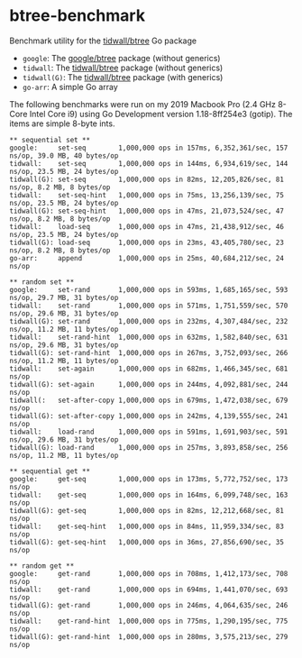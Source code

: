 # btree-benchmark

Benchmark utility for the [tidwall/btree](https://github.com/tidwall/btree) Go package

- `google`: The [google/btree](https://github.com/google/btree) package (without generics)
- `tidwall`: The [tidwall/btree](https://github.com/tidwall/btree) package (without generics)
- `tidwall(G)`: The [tidwall/btree](https://github.com/tidwall/btree) package (with generics)
- `go-arr`: A simple Go array

The following benchmarks were run on my 2019 Macbook Pro (2.4 GHz 8-Core Intel Core i9) 
using Go Development version 1.18-8ff254e3 (gotip).
The items are simple 8-byte ints. 

```
** sequential set **
google:     set-seq        1,000,000 ops in 157ms, 6,352,361/sec, 157 ns/op, 39.0 MB, 40 bytes/op
tidwall:    set-seq        1,000,000 ops in 144ms, 6,934,619/sec, 144 ns/op, 23.5 MB, 24 bytes/op
tidwall(G): set-seq        1,000,000 ops in 82ms, 12,205,826/sec, 81 ns/op, 8.2 MB, 8 bytes/op
tidwall:    set-seq-hint   1,000,000 ops in 75ms, 13,256,139/sec, 75 ns/op, 23.5 MB, 24 bytes/op
tidwall(G): set-seq-hint   1,000,000 ops in 47ms, 21,073,524/sec, 47 ns/op, 8.2 MB, 8 bytes/op
tidwall:    load-seq       1,000,000 ops in 47ms, 21,438,912/sec, 46 ns/op, 23.5 MB, 24 bytes/op
tidwall(G): load-seq       1,000,000 ops in 23ms, 43,405,780/sec, 23 ns/op, 8.2 MB, 8 bytes/op
go-arr:     append         1,000,000 ops in 25ms, 40,684,212/sec, 24 ns/op

** random set **
google:     set-rand       1,000,000 ops in 593ms, 1,685,165/sec, 593 ns/op, 29.7 MB, 31 bytes/op
tidwall:    set-rand       1,000,000 ops in 571ms, 1,751,559/sec, 570 ns/op, 29.6 MB, 31 bytes/op
tidwall(G): set-rand       1,000,000 ops in 232ms, 4,307,484/sec, 232 ns/op, 11.2 MB, 11 bytes/op
tidwall:    set-rand-hint  1,000,000 ops in 632ms, 1,582,840/sec, 631 ns/op, 29.6 MB, 31 bytes/op
tidwall(G): set-rand-hint  1,000,000 ops in 267ms, 3,752,093/sec, 266 ns/op, 11.2 MB, 11 bytes/op
tidwall:    set-again      1,000,000 ops in 682ms, 1,466,345/sec, 681 ns/op
tidwall(G): set-again      1,000,000 ops in 244ms, 4,092,881/sec, 244 ns/op
tidwall(:   set-after-copy 1,000,000 ops in 679ms, 1,472,038/sec, 679 ns/op
tidwall(G): set-after-copy 1,000,000 ops in 242ms, 4,139,555/sec, 241 ns/op
tidwall:    load-rand      1,000,000 ops in 591ms, 1,691,903/sec, 591 ns/op, 29.6 MB, 31 bytes/op
tidwall(G): load-rand      1,000,000 ops in 257ms, 3,893,858/sec, 256 ns/op, 11.2 MB, 11 bytes/op

** sequential get **
google:     get-seq        1,000,000 ops in 173ms, 5,772,752/sec, 173 ns/op
tidwall:    get-seq        1,000,000 ops in 164ms, 6,099,748/sec, 163 ns/op
tidwall(G): get-seq        1,000,000 ops in 82ms, 12,212,668/sec, 81 ns/op
tidwall:    get-seq-hint   1,000,000 ops in 84ms, 11,959,334/sec, 83 ns/op
tidwall(G): get-seq-hint   1,000,000 ops in 36ms, 27,856,690/sec, 35 ns/op

** random get **
google:     get-rand       1,000,000 ops in 708ms, 1,412,173/sec, 708 ns/op
tidwall:    get-rand       1,000,000 ops in 694ms, 1,441,070/sec, 693 ns/op
tidwall(G): get-rand       1,000,000 ops in 246ms, 4,064,635/sec, 246 ns/op
tidwall:    get-rand-hint  1,000,000 ops in 775ms, 1,290,195/sec, 775 ns/op
tidwall(G): get-rand-hint  1,000,000 ops in 280ms, 3,575,213/sec, 279 ns/op
```
